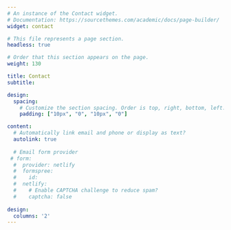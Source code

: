 ```yaml
---
# An instance of the Contact widget.
# Documentation: https://sourcethemes.com/academic/docs/page-builder/
widget: contact

# This file represents a page section.
headless: true

# Order that this section appears on the page.
weight: 130

title: Contact
subtitle:

design:
  spacing:
    # Customize the section spacing. Order is top, right, bottom, left.
    padding: ["10px", "0", "10px", "0"]

content:
  # Automatically link email and phone or display as text?
  autolink: true
  
  # Email form provider
 # form:
  #  provider: netlify
  #  formspree:
  #    id:
  #  netlify:
  #    # Enable CAPTCHA challenge to reduce spam?
  #    captcha: false
  
design:
  columns: '2'
---
```

